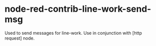 # node-red-contrib-line-work-send-msg
Used to send messages for line-work. Use in conjunction with [http request] node.
